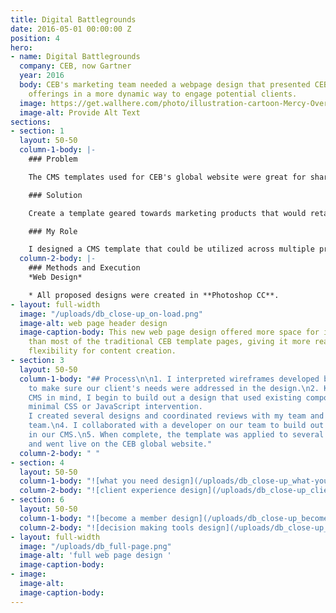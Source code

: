 ```yaml
---
title: Digital Battlegrounds
date: 2016-05-01 00:00:00 Z
position: 4
hero:
- name: Digital Battlegrounds
  company: CEB, now Gartner
  year: 2016
  body: CEB's marketing team needed a webpage design that presented CEB's product
    offerings in a more dynamic way to engage potential clients.
  image: https://get.wallhere.com/photo/illustration-cartoon-Mercy-Overwatch-Overwatch-L-cio-Overwatch-Ana-Overwatch-Symmetra-Overwatch-Zenyatta-Overwatch-12505.png
  image-alt: Provide Alt Text
sections:
- section: 1
  layout: 50-50
  column-1-body: |-
    ### Problem

    The CMS templates used for CEB's global website were great for sharing data and information but not optimized for promoting and selling products.

    ### Solution

    Create a template geared towards marketing products that would retain content control through our CMS so the marketing team could update pages whenever needed without the help of the web design team.

    ### My Role

    I designed a CMS template that could be utilized across multiple products.
  column-2-body: |-
    ### Methods and Execution
    *Web Design*

    * All proposed designs were created in **Photoshop CC**.
- layout: full-width
  image: "/uploads/db_close-up_on-load.png"
  image-alt: web page header design
  image-caption-body: This new web page design offered more space for its content
    than most of the traditional CEB template pages, giving it more readability and
    flexibility for content creation.
- section: 3
  layout: 50-50
  column-1-body: "## Process\n\n1. I interpreted wireframes developed by a consultant
    to make sure our client's needs were addressed in the design.\n2. Keeping our
    CMS in mind, I begin to build out a design that used existing components and needed
    minimal CSS or JavaScript intervention.                                     \n3.
    I created several designs and coordinated reviews with my team and the marketing
    team.\n4. I collaborated with a developer on our team to build out the template
    in our CMS.\n5. When complete, the template was applied to several product pages
    and went live on the CEB global website."
  column-2-body: " "
- section: 4
  layout: 50-50
  column-1-body: "![what you need design](/uploads/db_close-up_what-you-need.png)"
  column-2-body: "![client experience design](/uploads/db_close-up_client-experience.png)"
- section: 6
  layout: 50-50
  column-1-body: "![become a member design](/uploads/db_close-up_become-a-member.png)"
  column-2-body: "![decision making tools design](/uploads/db_close-up_decision-making-tools.png)"
- layout: full-width
  image: "/uploads/db_full-page.png"
  image-alt: 'full web page design '
  image-caption-body: 
- image: 
  image-alt: 
  image-caption-body: 
---
```


